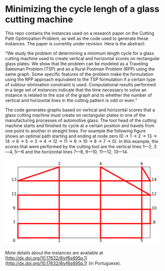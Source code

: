 # Minimizing the cycle lengh of a glass cutting machine

This repo contains the instances used on a research paper on the Cutting Path Optimization Problem, as well as the code used to generate these instances. The paper is currently under revision. Here is the abstract:

"We study the problem of determining a minimum length cycle for a glass cutting machine used to create vertical and horizontal scores on rectangular glass plates. We show that the problem can be modeled as a Traveling Salesman Problem (TSP) and as a Rural Postman Problem (RPP) using the same graph. Some specific features of the problem make the formulation using the RPP approach equivalent to the TSP formulation if a certain type of subtour elimination constraint is used. Computational results performed in a large set of instances indicate that the time necessary to solve an instance is related to the size of the graph and to whether the number of vertical and horizontal lines in the cutting pattern is odd or even."

The code generates graphs based on vertical and horizontal scores that a glass cutting machine must create on rectangular plates in one of the manufacturing processes of automotive glass. The tool head of the cutting machine starts and finished its cycle at a certain position and travels from one point to another in straight lines. For example the following figure shows an optimal path starting and ending at node zero (0 → 1 → 2 → 13 → 14 → 6 → 5 → 3 → 4 → 12 → 11 → 9 → 10 → 8 → 7 → 0). In this example, the scores that were performed by the cutting tool are the vertical lines 1—2, 3—4, 5—6 and the horizontal lines 7—8, 9—10, 11—12, 13—14.

![cutting path example](example.png)

More details about the instances are available at [http://dx.doi.org/10.17632/8jyf6s695p.1](http://dx.doi.org/10.17632/8jyf6s695p.1) (in Portuguese).
